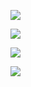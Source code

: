 
![](SortingFeatures.jpeg)

![](Showing%20rates%20of%20favorite%20currency.jpeg)

![](Searching%20functionality.jpeg)

![](Detailedanalysis.jpeg)
